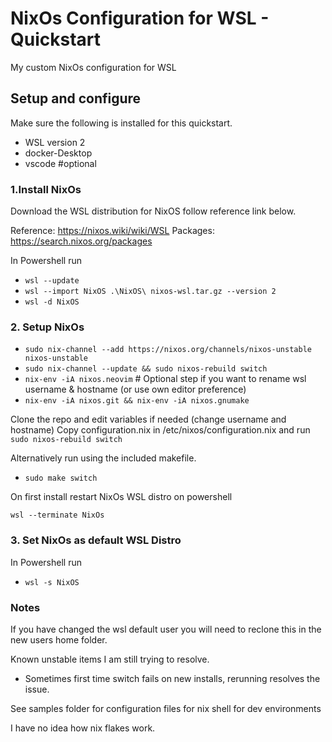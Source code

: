 # NixOs Configuration for WSL - Quickstart

My custom NixOs configuration for WSL

## Setup and configure

Make sure the following is installed for this quickstart.

* WSL version 2
* docker-Desktop
* vscode #optional

### 1.Install NixOs

Download the WSL distribution for NixOS follow reference link below.

Reference: https://nixos.wiki/wiki/WSL
Packages: https://search.nixos.org/packages

In Powershell run
* `wsl --update`
* `wsl --import NixOS .\NixOS\ nixos-wsl.tar.gz --version 2`
* `wsl -d NixOS`

### 2. Setup NixOs
* `sudo nix-channel --add https://nixos.org/channels/nixos-unstable nixos-unstable`
* `sudo nix-channel --update && sudo nixos-rebuild switch`
* `nix-env -iA nixos.neovim` # Optional step if you want to rename wsl username & hostname (or use own editor preference)
* `nix-env -iA nixos.git && nix-env -iA nixos.gnumake`

Clone the repo and edit variables if needed (change username and hostname)
Copy configuration.nix in /etc/nixos/configuration.nix and run `sudo nixos-rebuild switch`

Alternatively run using the included makefile.

* `sudo make switch`

On first install restart NixOs WSL distro on powershell

`wsl --terminate NixOs`

### 3. Set NixOs as default WSL Distro
In Powershell run  
* `wsl -s NixOS`

### Notes

If you have changed the wsl default user you will need to reclone this in the new users home folder.

Known unstable items I am still trying to resolve.

* Sometimes first time switch fails on new installs, rerunning resolves the issue. 

See samples folder for configuration files for nix shell for dev environments

I have no idea how nix flakes work.
